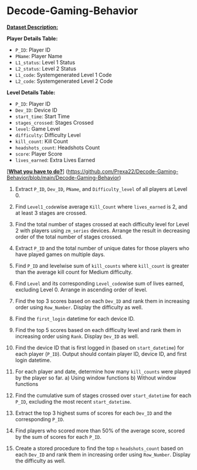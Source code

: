 # Decode-Gaming-Behavior

<ins>**Dataset Description:**</ins>

**Player Details Table:**
* `P_ID`: Player ID
* `PName`: Player Name
* `L1_status`: Level 1 Status
* `L2_status`: Level 2 Status
* `L1_code`: Systemgenerated Level 1 Code
* `L2_code`: Systemgenerated Level 2 Code

**Level Details Table:**
* `P_ID`: Player ID
* `Dev_ID`: Device ID
* `start_time`: Start Time
* `stages_crossed`: Stages Crossed
* `level`: Game Level
* `difficulty`: Difficulty Level
* `kill_count`: Kill Count
* `headshots_count`: Headshots Count
* `score`: Player Score
* `lives_earned`: Extra Lives Earned


[<ins>**What you have to do?**</ins>] (https://github.com/Prexa22/Decode-Gaming-Behavior/blob/main/Decode-Gaming-Behavior)

1. Extract `P_ID`, `Dev_ID`, `PName`, and `Difficulty_level` of all players at Level 0.

2. Find `Level1_code`wise average `Kill_Count` where `lives_earned` is 2, and at least 3 stages are crossed.

3. Find the total number of stages crossed at each difficulty level for Level 2 with players using `zm_series` devices. Arrange the result in decreasing order of the total number of stages crossed.

4. Extract `P_ID` and the total number of unique dates for those players who have played games on multiple days.

5. Find `P_ID` and levelwise sum of `kill_counts` where `kill_count` is greater than the average kill count for Medium difficulty.

6. Find `Level` and its corresponding `Level_code`wise sum of lives earned, excluding Level 0. Arrange in ascending order of level.

7. Find the top 3 scores based on each `Dev_ID` and rank them in increasing order using `Row_Number`. Display the difficulty as well.

8. Find the `first_login` datetime for each device ID.

9. Find the top 5 scores based on each difficulty level and rank them in increasing order using `Rank`. Display `Dev_ID` as well.

10. Find the device ID that is first logged in (based on `start_datetime`) for each player (`P_ID`). Output should contain player ID, device ID, and first login datetime.

11. For each player and date, determine how many `kill_counts` were played by the player so far.
a) Using window functions
b) Without window functions

12. Find the cumulative sum of stages crossed over `start_datetime` for each `P_ID`, 
excluding the most recent `start_datetime`.

13. Extract the top 3 highest sums of scores for each `Dev_ID` and the corresponding `P_ID`.

14. Find players who scored more than 50% of the average score, scored by the sum of 
scores for each `P_ID`.

15. Create a stored procedure to find the top `n` `headshots_count` based on each `Dev_ID` and rank them in increasing order using `Row_Number`. Display the difficulty as well.
